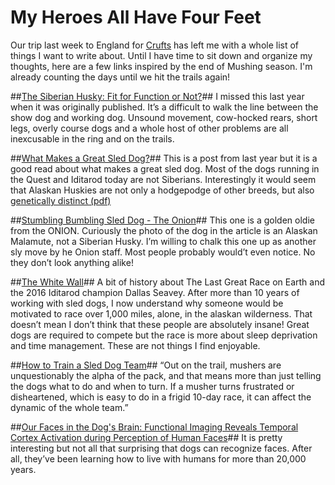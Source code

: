 # My Heroes All Have Four Feet

Our trip last week to England for [Crufts](http://www.crufts.org.uk) has left me with a whole list of things I want to write about.  Until I have time to sit down and organize my thoughts, here are a few links inspired by the end of Mushing season.  I'm already counting the days until we hit the trails again!

##[The Siberian Husky: Fit for Function or Not?](http://www.dogworld.co.uk/product.php/120827/1/the_siberian_husky_fit_for_function_or_not?_by_sally_leich)##
I missed this last year when it was originally published.  It’s a difficult to walk the line between the show dog and working dog.  Unsound movement, cow-hocked rears, short legs, overly course dogs and a whole host of other problems are all inexcusable in the ring and on the trails.

##[What Makes a Great Sled Dog?](http://news.nationalgeographic.com/news/2015/01/150131-sled-dog-alaskan-husky-racing-iditarod-winter-video-culture/)##
This is a post from last year but it is a good read about what makes a great sled dog.  Most of the dogs running in the Quest and Iditarod today are not Siberians.  Interestingly it would seem that Alaskan Huskies are not only a hodgepodge of other breeds, but also [genetically distinct (pdf)](http://download.springer.com/static/pdf/395/art%253A10.1186%252F1471-2156-11-71.pdf?originUrl=http%3A%2F%2Fbmcgenet.biomedcentral.com%2Farticle%2F10.1186%2F1471-2156-11-71&token2=exp=1458418424~acl=%2Fstatic%2Fpdf%2F395%2Fart%25253A10.1186%25252F1471-2156-11-71.pdf*~hmac=ee3f83ac838ad6c01a7e7e85101dc1e4b21e859c6be5bddc1f3183e7c7fd3cd9)

##[Stumbling Bumbling Sled Dog -  The Onion](http://www.theonion.com/article/stumbling-bumbling-sled-dog-sorry-this-is-my-first-2681)## 
This one is a golden oldie from the ONION.  Curiously the photo of the dog in the article is an Alaskan Malamute, not a Siberian Husky.  I’m willing to chalk this one up as another sly move by he Onion staff.  Most people probably would’t even notice.  No they don’t look anything alike!

##[The White Wall](http://www.newyorker.com/magazine/2013/04/22/the-white-wall)##
A bit of history about The Last Great Race on Earth and the 2016 Iditarod champion Dallas Seavey.  After more than 10 years of working with sled dogs, I now understand why someone would be motivated to race over 1,000 miles, alone, in the alaskan wilderness.  That doesn’t mean I don’t think that these people are absolutely insane!  Great dogs are required to compete but the race is more about sleep deprivation and time management.  These are not things I find enjoyable. 

##[How to Train a Sled Dog Team](http://www.outsideonline.com/2061766/how-train-sled-dog-team)##
“Out on the trail, mushers are unquestionably the alpha of the pack, and that means more than just telling the dogs what to do and when to turn. If a musher turns frustrated or disheartened, which is easy to do in a frigid 10-day race, it can affect the dynamic of the whole team.”

##[Our Faces in the Dog's Brain: Functional Imaging Reveals Temporal Cortex Activation during Perception of Human Faces](http://journals.plos.org/plosone/article?id=10.1371%2Fjournal.pone.0149431)##
It is pretty interesting but not all that surprising that dogs can recognize faces.  After all, they’ve been learning how to live with humans for more than 20,000 years.

